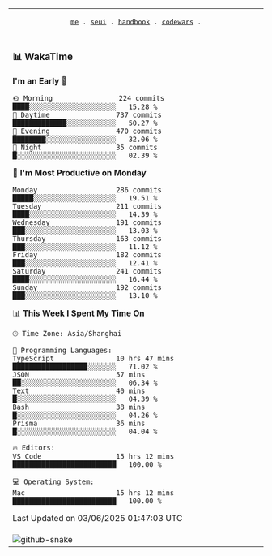 
<div align="center">

<table>
<tr><td>
  <p align="center">
  <samp>
    <a href="https://github.com/SeaMmMm/SeaMmMm">me</a> .
    <a href="https://github.com/SeaMmMm/se-element">seui</a> .
    <a href="https://github.com/SeaMmMm/HandBook">handbook</a> .
    <a href="https://github.com/SeaMmMm/codeWars">codewars</a> .
  </samp>
    </p>
</td></tr>

<tr><td>

### 📊 WakaTime

<!--START_SECTION:waka-->
**I'm an Early 🐤** 

```text
🌞 Morning                224 commits         ████░░░░░░░░░░░░░░░░░░░░░   15.28 % 
🌆 Daytime                737 commits         █████████████░░░░░░░░░░░░   50.27 % 
🌃 Evening                470 commits         ████████░░░░░░░░░░░░░░░░░   32.06 % 
🌙 Night                  35 commits          █░░░░░░░░░░░░░░░░░░░░░░░░   02.39 % 
```
📅 **I'm Most Productive on Monday** 

```text
Monday                   286 commits         █████░░░░░░░░░░░░░░░░░░░░   19.51 % 
Tuesday                  211 commits         ████░░░░░░░░░░░░░░░░░░░░░   14.39 % 
Wednesday                191 commits         ███░░░░░░░░░░░░░░░░░░░░░░   13.03 % 
Thursday                 163 commits         ███░░░░░░░░░░░░░░░░░░░░░░   11.12 % 
Friday                   182 commits         ███░░░░░░░░░░░░░░░░░░░░░░   12.41 % 
Saturday                 241 commits         ████░░░░░░░░░░░░░░░░░░░░░   16.44 % 
Sunday                   192 commits         ███░░░░░░░░░░░░░░░░░░░░░░   13.10 % 
```


📊 **This Week I Spent My Time On** 

```text
🕑︎ Time Zone: Asia/Shanghai

💬 Programming Languages: 
TypeScript               10 hrs 47 mins      ██████████████████░░░░░░░   71.02 % 
JSON                     57 mins             ██░░░░░░░░░░░░░░░░░░░░░░░   06.34 % 
Text                     40 mins             █░░░░░░░░░░░░░░░░░░░░░░░░   04.39 % 
Bash                     38 mins             █░░░░░░░░░░░░░░░░░░░░░░░░   04.26 % 
Prisma                   36 mins             █░░░░░░░░░░░░░░░░░░░░░░░░   04.04 % 

🔥 Editors: 
VS Code                  15 hrs 12 mins      █████████████████████████   100.00 % 

💻 Operating System: 
Mac                      15 hrs 12 mins      █████████████████████████   100.00 % 
```


 Last Updated on 03/06/2025 01:47:03 UTC
<!--END_SECTION:waka-->
</td></tr>

<tr><td>
  <img alt="github-snake" src="profile-snake-contrib/github-user-contribution.svg"/>
</td></tr>

</table>
